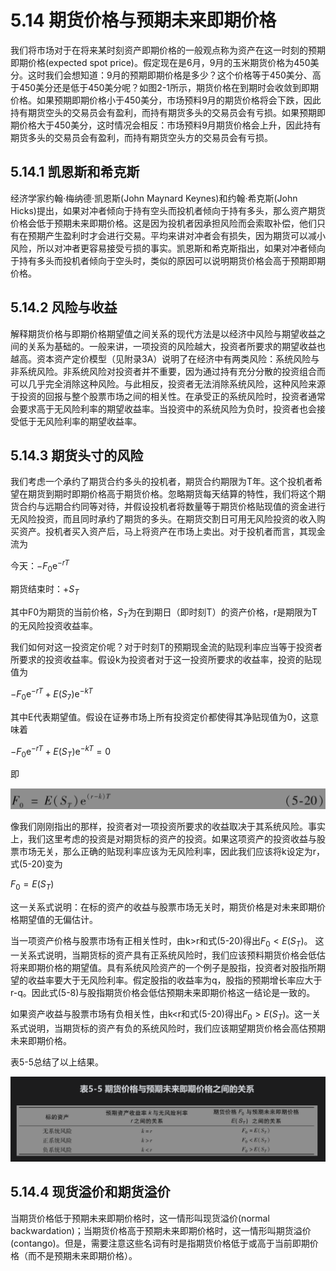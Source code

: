 # 5.14 期货价格与预期未来即期价格

我们将市场对于在将来某时刻资产即期价格的一般观点称为资产在这一时刻的预期即期价格(expected spot price)。假定现在是6月，9月的玉米期货价格为450美分。这时我们会想知道：9月的预期即期价格是多少？这个价格等于450美分、高于450美分还是低于450美分呢？如图2-1所示，期货价格在到期时会收敛到即期价格。如果预期即期价格小于450美分，市场预料9月的期货价格将会下跌，因此持有期货空头的交易员会有盈利，而持有期货多头的交易员会有亏损。如果预期即期价格大于450美分，这时情况会相反：市场预料9月期货价格会上升，因此持有期货多头的交易员会有盈利，而持有期货空头方的交易员会有亏损。

## 5.14.1 凯恩斯和希克斯

经济学家约翰·梅纳德·凯恩斯(John Maynard Keynes)和约翰·希克斯(John Hicks)提出，如果对冲者倾向于持有空头而投机者倾向于持有多头，那么资产期货价格会低于预期未来即期价格。这是因为投机者因承担风险而会索取补偿，他们只有在预期产生盈利时才会进行交易。平均来讲对冲者会有损失，因为期货可以减小风险，所以对冲者更容易接受亏损的事实。凯恩斯和希克斯指出，如果对冲者倾向于持有多头而投机者倾向于空头时，类似的原因可以说明期货价格会高于预期即期价格。

## 5.14.2 风险与收益

解释期货价格与即期价格期望值之间关系的现代方法是以经济中风险与期望收益之间的关系为基础的。一般来讲，一项投资的风险越大，投资者所要求的期望收益也越高。资本资产定价模型（见附录3A）说明了在经济中有两类风险：系统风险与非系统风险。非系统风险对投资者并不重要，因为通过持有充分分散的投资组合而可以几乎完全消除这种风险。与此相反，投资者无法消除系统风险，这种风险来源于投资的回报与整个股票市场之间的相关性。在承受正的系统风险时，投资者通常会要求高于无风险利率的期望收益率。当投资中的系统风险为负时，投资者也会接受低于无风险利率的期望收益率。

## 5.14.3 期货头寸的风险

我们考虑一个承约了期货合约多头的投机者，期货合约期限为T年。这个投机者希望在期货到期时即期价格高于期货价格。忽略期货每天结算的特性，我们将这个期货合约与远期合约同等对待，并假设投机者将数量等于期货价格贴现值的资金进行无风险投资，而且同时承约了期货的多头。在期货交割日可用无风险投资的收入购买资产。投机者买入资产后，马上将资产在市场上卖出。对于投机者而言，其现金流为

今天：$`-F_0 \mathrm{e}^{-r T}`$

期货结束时：+$`S_T`$

其中F0为期货的当前价格，$`S_T`$为在到期日（即时刻T）的资产价格，r是期限为T的无风险投资收益率。

我们如何对这一投资定价呢？对于时刻T的预期现金流的贴现利率应当等于投资者所要求的投资收益率。假设k为投资者对于这一投资所要求的收益率，投资的贴现值为

$`-F_0 \mathrm{e}^{-r T}+E\left(S_7\right) \mathrm{e}^{-k T}`$

其中E代表期望值。假设在证券市场上所有投资定价都使得其净贴现值为0，这意味着

$`-F_0 \mathrm{e}^{-r T}+E\left(S_T\right) \mathrm{e}^{-k T}=0`$

即

![](images/2024-02-22-16-36-36.png)

像我们刚刚指出的那样，投资者对一项投资所要求的收益取决于其系统风险。事实上，我们这里考虑的投资是对期货标的资产的投资。如果这项资产的投资收益与股票市场无关，那么正确的贴现利率应该为无风险利率，因此我们应该将k设定为r，式(5-20)变为

$`F_0=E\left(S_T\right)`$

这一关系式说明：在标的资产的收益与股票市场无关时，期货价格是对未来即期价格期望值的无偏估计。

当一项资产价格与股票市场有正相关性时，由k>r和式(5-20)得出$`F_0<E\left(S_T\right)`$。 这一关系式说明，当期货标的资产具有正系统风险时，我们应该预料期货价格会低估将来即期价格的期望值。具有系统风险资产的一个例子是股指，投资者对股指所期望的收益率要大于无风险利率。假定股指的收益率为q，股指的预期增长率应大于r-q。因此式(5-8)与股指期货价格会低估预期未来即期价格这一结论是一致的。

如果资产收益与股票市场有负相关性，由k<r和式(5-20)得出$`F_0>E\left(S_T\right)`$。这一关系式说明，当期货标的资产有负的系统风险时，我们应该期望期货价格会高估预期未来即期价格。

表5-5总结了以上结果。

![](images/2024-02-22-16-40-24.png)

## 5.14.4 现货溢价和期货溢价

当期货价格低于预期未来即期价格时，这一情形叫现货溢价(normal backwardation)；当期货价格高于预期未来即期价格时，这一情形叫期货溢价(contango)。但是，需要注意这些名词有时是指期货价格低于或高于当前即期价格（而不是预期未来即期价格）。